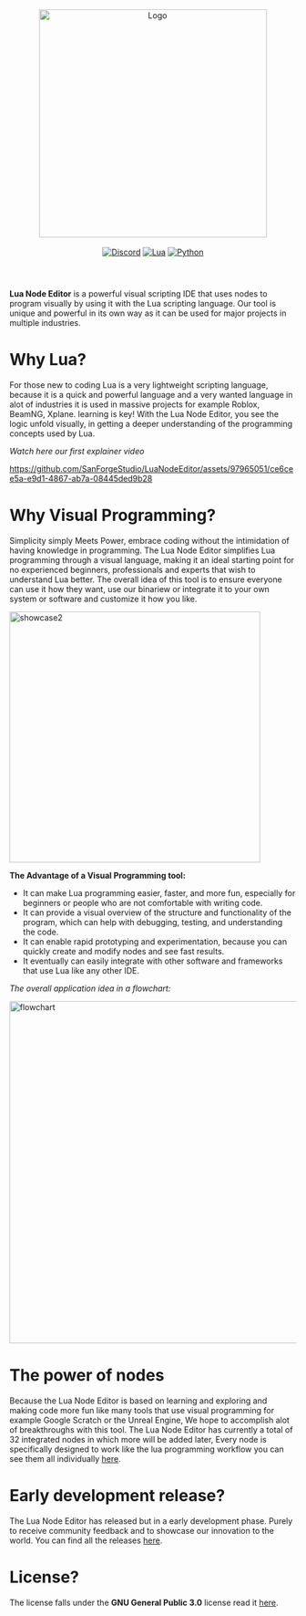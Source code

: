 

<div align="center">
  <img alt="Logo" src="https://github.com/SanForgeStudio/LuaNodeEditor/assets/97965051/e80e3288-7d94-43fa-9242-cc3e91798e3b" width="400" />
  <br>
   <br>
  <a href="https://discord.gg/R4JnD2RHjR"><img alt="Discord" src="https://img.shields.io/badge/Discord-%235865F2.svg?style=for-the-badge&logo=discord&logoColor=white"></a> <a href="https://www.lua.org"><img alt="Lua" src="https://img.shields.io/badge/lua-%232C2D72.svg?style=for-the-badge&logo=lua&logoColor=white"></a> <a href="https://www.python.org/"><img alt="Python" src="https://img.shields.io/badge/python-3670A0?style=for-the-badge&logo=python&logoColor=ffdd54"></a>


</div>

#

<br/>
<b>Lua Node Editor</b> is a powerful visual scripting IDE that uses nodes to program visually by using it with the Lua scripting language. Our tool is unique and powerful in its own way as it can be used for major projects in multiple industries.
<br/>



# Why Lua?
For those new to coding Lua is a very lightweight scripting language, because it is a quick and powerful language and a very wanted language in alot of industries it is used in massive projects for example Roblox, BeamNG, Xplane. learning is key! With the Lua Node Editor, you see the logic unfold visually, in getting a deeper understanding of the programming concepts used by Lua.


*Watch here our first explainer video*

https://github.com/SanForgeStudio/LuaNodeEditor/assets/97965051/ce6cee5a-e9d1-4867-ab7a-08445ded9b28



# Why Visual Programming?
Simplicity simply Meets Power, embrace coding without the intimidation of having knowledge in programming. The Lua Node Editor simplifies Lua programming through a visual language, making it an ideal starting point for no experienced beginners, professionals and experts that wish to understand Lua better.
The overall idea of this tool is to ensure everyone can use it how they want, use our binariew or integrate it to your own system or software and customize it how you like.

<img width="440" alt="showcase2" src="https://github.com/SanForgeStudio/LuaNodeEditor/assets/97965051/08f0c276-c05e-4d12-82c2-ef6dd1b03f24">

**The Advantage of a Visual Programming tool:**
- It can make Lua programming easier, faster, and more fun, especially for beginners or people who are not comfortable with writing code.
- It can provide a visual overview of the structure and functionality of the program, which can help with debugging, testing, and understanding the code.
- It can enable rapid prototyping and experimentation, because you can quickly create and modify nodes and see fast results.
- It eventually can easily integrate with other software and frameworks that use Lua like any other IDE.


*The overall application idea in a flowchart:*

<img alt="flowchart" src="https://github.com/SanForgeStudio/LuaNodeEditor/assets/97965051/12b3d742-63d8-478a-94a2-58c566f9b19e" width="600" />


# The power of nodes
Because the Lua Node Editor is based on learning and exploring and making code more fun like many tools that use visual programming for example Google Scratch or the Unreal Engine, We hope to accomplish alot of breakthroughs with this tool.
The Lua Node Editor has currently a total of 32 integrated nodes in which more will be added later, Every node is specifically designed to work like the lua programming workflow you can see them all individually [here](https://github.com/SanForgeStudio/LuaNodeEditor/wiki/Nodes-Library#integrated-nodes).


# Early development release?
The Lua Node Editor has released but in a early development phase. Purely to receive community feedback and to showcase our innovation to the world. You can find all the releases [here](https://github.com/SanForgeStudio/LuaNodeEditor/releases).


# License?
The license falls under the **GNU General Public 3.0** license read it [here](https://github.com/SanForgeStudio/LuaNodeEditor/blob/main/LICENSE).
